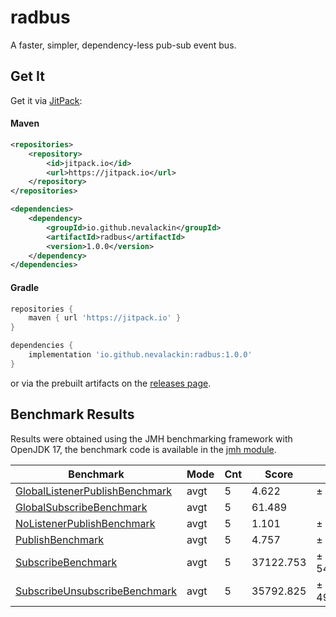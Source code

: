 # radbus

A faster, simpler, dependency-less pub-sub event bus.

## Get It
Get it via [JitPack](https://jitpack.io/):
#### Maven
```xml
<repositories>
    <repository>
        <id>jitpack.io</id>
        <url>https://jitpack.io</url>
    </repository>
</repositories>
```
```xml
<dependencies>
    <dependency>
        <groupId>io.github.nevalackin</groupId>
        <artifactId>radbus</artifactId>
        <version>1.0.0</version>
    </dependency> 
</dependencies>
```
#### Gradle
```groovy
repositories {
    maven { url 'https://jitpack.io' }
}
```
```groovy
dependencies {
    implementation 'io.github.nevalackin:radbus:1.0.0'
}
```
or via the prebuilt artifacts on the [releases page](https://github.com/nevalackin/radbus/releases/latest).

## Benchmark Results

Results were obtained using the JMH benchmarking framework with OpenJDK 17, the benchmark code is available in
the [jmh module](src/jmh/java/io/github/nevalackin/radbus/tests).

| Benchmark                                                                                                            | Mode | Cnt | Score     | Error      | Units |
|----------------------------------------------------------------------------------------------------------------------|------|-----|-----------|------------|-------|
| [GlobalListenerPublishBenchmark](src/jmh/java/io/github/nevalackin/radbus/tests/GlobalListenerPublishBenchmark.java) | avgt | 5   | 4.622     | ± 0.245    | ms/op |
| [GlobalSubscribeBenchmark](src/jmh/java/io/github/nevalackin/radbus/tests/GlobalSubscribeBenchmark.java)             | avgt | 5   | 61.489    |            | ns/op |
| [NoListenerPublishBenchmark](src/jmh/java/io/github/nevalackin/radbus/tests/NoListenerPublishBenchmark.java)         | avgt | 5   | 1.101     | ± 0.022    | ms/op |
| [PublishBenchmark](src/jmh/java/io/github/nevalackin/radbus/tests/PublishBenchmark.java)                             | avgt | 5   | 4.757     | ± 0.072    | ms/op |
| [SubscribeBenchmark](src/jmh/java/io/github/nevalackin/radbus/tests/SubscribeBenchmark.java)                         | avgt | 5   | 37122.753 | ± 5428.944 | ns/op |
| [SubscribeUnsubscribeBenchmark](src/jmh/java/io/github/nevalackin/radbus/tests/SubscribeUnsubscribeBenchmark.java)   | avgt | 5   | 35792.825 | ± 4918.771 | ns/op |

